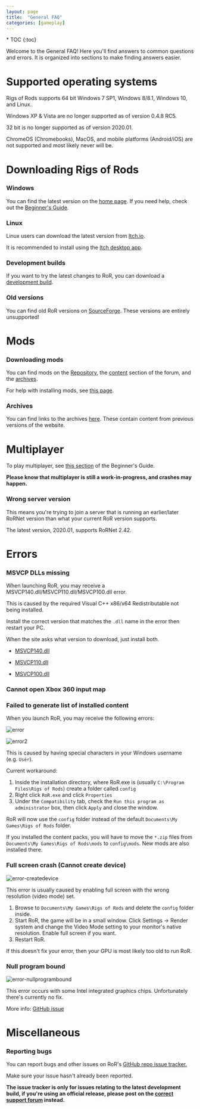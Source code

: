 ```yaml
---
layout: page
title:  "General FAQ"
categories: [gameplay]
---
```


<div class="toc" markdown="1">
  * TOC
  {:toc}
</div>

Welcome to the General FAQ! Here you'll find answers to common questions and errors.
It is organized into sections to make finding answers easier.

# Supported operating systems 
 
Rigs of Rods supports 64 bit Windows 7 SP1, Windows 8/8.1, Windows 10, and Linux.

Windows XP & Vista are no longer supported as of version 0.4.8 RC5. 

32 bit is no longer supported as of version 2020.01.

ChromeOS (Chromebooks), MacOS, and mobile platforms (Android/iOS) are not supported and most likely never will be.

# Downloading Rigs of Rods

### Windows

You can find the latest version on the [home page](https://www.rigsofrods.org/). If you need help, check out the [Beginner's Guide](/gameplay/beginners-guide/).

### Linux

Linux users can download the latest version from [Itch.io](https://rigs-of-rods.itch.io/rigs-of-rods).

It is recommended to install using the [Itch desktop app](https://itch.io/app).

### Development builds 

If you want to try the latest changes to RoR, you can download a [development build](https://forum.rigsofrods.org/threads/ror-development-builds-for-windows-and-linux.696/).


### Old versions 

You can find old RoR versions on [SourceForge](https://sourceforge.net/projects/rigsofrods/files/rigsofrods/). These versions are entirely unsupported!

# Mods

### Downloading mods

You can find mods on the [Repository](https://forum.rigsofrods.org/resources/), the [content](https://forum.rigsofrods.org/#repository.11) section of the forum, and the [archives](https://archives.rigsofrods.net).

For help with installing mods, see [this page](/gameplay/installing-content/).

### Archives

You can find links to the archives [here](https://archives.rigsofrods.net). These contain content from previous versions of the website.

# Multiplayer

To play multiplayer, see [this section](/gameplay/beginners-guide/#multiplayer) of the Beginner's Guide.

**Please know that multiplayer is still a work-in-progress, and crashes may happen.**

### Wrong server version

This means you're trying to join a server that is running an earlier/later RoRNet version than what your current RoR version supports.

The latest version, 2020.01, supports RoRNet 2.42.


# Errors

### MSVCP DLLs missing

When launching RoR, you may receive a MSVCP140.dll/MSVCP110.dll/MSVCP100.dll error.

This is caused by the required Visual C++ x86/x64 Redistributable not being installed. 

Install the correct version that matches the `.dll` name in the error then restart your PC.

When the site asks what version to download, just install both. 

- [MSVCP140.dll](https://www.microsoft.com/en-us/download/details.aspx?id=48145)

- [MSVCP110.dll](https://www.microsoft.com/en-us/download/details.aspx?id=30679)

- [MSVCP100.dll](https://www.microsoft.com/en-us/download/details.aspx?id=26999)


### Cannot open Xbox 360 input map 
### Failed to generate list of installed content

When you launch RoR, you may receive the following errors:

![error](/images/error-special-chars.png)

![error2](/images/error-generatecontent.png)

This is caused by having special characters in your Windows username (e.g. `Usér`).  

Current workaround:

1. Inside the installation directory, where RoR.exe is (usually `C:\Program Files\Rigs of Rods`) create a folder called `config`
2. Right click `RoR.exe` and click `Properties`
3. Under the `Compatibility` tab, check the `Run this program as administrator` box, then click `Apply` and close the window. 

RoR will now use the `config` folder instead of the default `Documents\My Games\Rigs of Rods` folder. 

If you installed the content packs, you will have to move the `*.zip` files from `Documents\My Games\Rigs of Rods\mods` to `config\mods`. New mods are also installed there.

### Full screen crash (Cannot create device)

![error-createdevice](/images/error-createdevice.png) 

This error is usually caused by enabling full screen with the wrong resolution (video mode) set. 

1. Browse to `Documents\My Games\Rigs of Rods` and delete the `config` folder inside.
2. Start RoR, the game will be in a small window. Click Settings -> Render system and change the Video Mode setting to your monitor's native resolution. Enable full screen if you want.
3. Restart RoR.

If this doesn't fix your error, then your GPU is most likely too old to run RoR. 

### Null program bound

![error-nullprogrambound](/images/error-nullprogrambound.png)

This error occurs with some Intel integrated graphics chips. Unfortunately there's currently no fix.

More info: [GitHub issue](https://github.com/RigsOfRods/rigs-of-rods/issues/2385)
 

# Miscellaneous

### Reporting bugs

You can report bugs and other issues on RoR's [GitHub repo issue tracker.](https://github.com/RigsOfRods/rigs-of-rods/issues) 

Make sure your issue hasn't already been reported.

**The issue tracker is only for issues relating to the latest development build, if you're using an official release, please post on the [correct support forum](https://forum.rigsofrods.org/#troubleshooting.7) instead.** 
